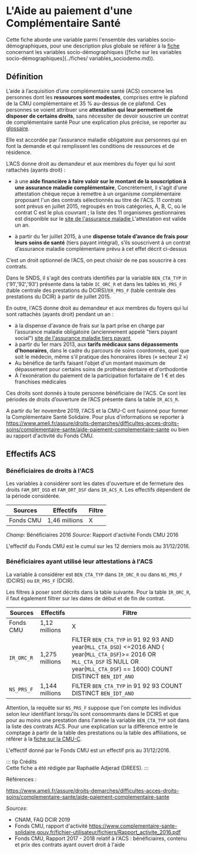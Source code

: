 # L'Aide au paiement d'une Complémentaire Santé 


Cette fiche aborde une variable parmi l'ensemble des variables socio-démographiques, pour une description plus globale se référer à la [fiche](../fiches/variables_sociodemo.md) 
concernant les variables socio-démographiques ([fiche sur les variables socio-démographiques](../fiches/ variables_sociodemo.md)). 

## Définition 


L’aide à l’acquisition d’une complémentaire santé (ACS) 
concerne les personnes dont les **ressources sont modestes**, comprises entre le plafond de la CMU complémentaire et 35 % au-dessus de ce plafond. Ces personnes se voient attribuer une **attestation qui leur permettent de disposer de certains droits**, sans nécessiter de devoir souscrire un contrat de complémentaire santé
Pour une explication plus précise, se reporter au [glossaire](../glossaire/ACS.md).



Elle est accordée par l’assurance maladie obligatoire aux personnes qui en font la demande et qui remplissent les conditions de ressources et de résidence.

L’ACS donne droit au demandeur et aux membres du foyer qui lui sont rattachés (ayants droit) :

-  à une **aide financière à faire valoir sur le montant de la souscription à une assurance maladie complémentaire**,
Concrètement, il s'agit d'une attestation chèque reçue à remettre à un organisme complémentaire proposant 
l'un des contrats sélectionnés au titre de l'ACS. 11 contrats sont prévus en juillet 2015,
regroupés en trois catégories, A, B, C, où le contrat C est le plus couvrant ; la liste des 11 organismes gestionnaires est disponible sur le [site de l'assurance maladie ](https://www.ameli.fr/sites/default/files/Documents/3879/document/offres-utilisation-acs_assurance-maladie.pdf)
L'attestation est valide un an.

- à partir du 1er juillet 2015, à une **dispense totale d’avance de frais pour leurs soins de santé** (tiers payant intégral), 
s’ils souscrivent à un contrat d’assurance maladie complémentaire prévu à cet effet décrit ci-dessus

C’est un droit optionnel de l’ACS, on peut choisir de ne pas souscrire à ces contrats.


Dans le SNDS, il s'agit des contrats identifiés par la variable `BEN_CTA_TYP` in ('91','92','93') présente dans la table `IC_ORC_R` et dans les tables `NS_PRS_F` (table
centrale des prestations du DCIRS)/`ER_PRS_F` (table centrale des prestations du DCIR) à partir de juillet 2015.


En outre, l'ACS donne droit au demandeur et aux membres du foyers qui lui sont rattachés (ayants droit) pendant un an :
 
- à la dispense d'avance de frais sur la part prise en charge par l’assurance maladie obligatoire (anciennement appelé "tiers payant social") [site de l'assurance maladie tiers
payant](https://www.ameli.fr/medecin/exercice-liberal/remuneration/tiers-payant-modalites-regles-facturation/tiers-payant-modalites-regles-facturation#text_11377),
- à partir du 1er mars 2013, aux **tarifs médicaux sans dépassements d'honoraires**,  dans le cadre du parcours de soins coordonnés,
quel que soit le médecin, même s'il pratique des honoraires libres (« secteur 2 »)
- Au bénéfice de tarifs faisant l'objet d'un montant maximum de dépassement pour certains soins de prothèse dentaire et d'orthodontie
- À l'exonération du paiement de la participation forfaitaire de 1 € et des franchises médicales

Ces droits sont donnés à toute personne bénéficiaire de l'ACS. 
Ce sont les périodes de droits d’ouverture de l’ACS présente dans la table `IR_ACS_R`. 


A partir du 1er novembre 2019, l'ACS et la CMU-C ont fusionné pour former la Complémentaire Santé Solidaire. 
Pour plus d'informations se reporter à <https://www.ameli.fr/assure/droits-demarches/difficultes-acces-droits-soins/complementaire-sante/aide-paiement-complementaire-sante>
ou bien au rapport d'activité du Fonds CMU.
 


## Effectifs ACS

### Bénéficiaires de droits à l'ACS

Les variables à considérer sont les dates d'ouverture et de fermeture des droits `FAM_DRT_DSD` et `FAM_DRT_DSF` dans `IR_ACS_R`. 
Les effectifs dépendent de la période considérée.

| Sources | Effectifs | Filtre |
| ---------| -------- | ----- |
| Fonds CMU | 1,46 millions| X |

*Champ:* Bénéficiaires 2016
*Source*: Rapport d'activité Fonds CMU 2016

L'effectif du Fonds CMU est le cumul sur les 12 derniers mois au 31/12/2016. 


### Bénéficiaires ayant utilisé leur attestations à l'ACS

La variable à considérer est `BEN_CTA_TYP` dans `IR_ORC_R` ou dans `NS_PRS_F` (DCIRS) ou `ER_PRS_F` (DCIR). 

Les filtres à poser sont décrits dans la table suivante.
Pour la table `IR_ORC_R`, il faut également filtrer sur les dates de début et de fin de contrat.

| Sources | Effectifs | Filtre |
| ---------| -------- | ----- |
| Fonds CMU | 1,12 millions| X |
| `IR_ORC_R` |  1,275 millions   |FILTER `BEN_CTA_TYP` in 91 92 93 AND year(`MLL_CTA_DSD`) <=2016 AND ( year(`MLL_CTA_DSF`)>= 2016 OR `MLL_CTA_DSF` IS NULL OR year(`MLL_CTA_DSF`) == 1600)  COUNT DISTINCT `BEN_IDT_ANO`|
| `NS_PRS_F` |  1,144 millions  | FILTER `BEN_CTA_TYP` in 91 92 93 COUNT DISTINCT `BEN_IDT_ANO`|

Attention, la requête sur `NS_PRS_F` suppose que l'on compte les individus selon leur identifiant lorsqu'ils sont consommants dans le DCIRS 
et que pour au moins une prestation dans l'année la variable `BEN_CTA_TYP` soit dans la liste des contrats ACS. Pour une explication sur la 
différence entre le comptage à partir de la table des prestations ou la table des affiliations, se référer à la [fiche sur la CMU-C](../fiches/cmu_c.md). 

L'effectif donné par le Fonds CMU est  un effectif pris au 31/12/2016.


::: tip Crédits  
Cette fiche a été rédigée par Raphaële Adjerad (DREES).
:::

Références :

https://www.ameli.fr/assure/droits-demarches/difficultes-acces-droits-soins/complementaire-sante/aide-paiement-complementaire-sante


*Sources*:
 - CNAM, FAQ DCIR 2019
 - Fonds CMU, rapport d'activité https://www.complementaire-sante-solidaire.gouv.fr/fichier-utilisateur/fichiers/Rapport_activite_2016.pdf 
 - Fonds CMU, Rapport 2017 - 2018 relatif à l'ACS : bénéficiaires, contenu et prix des contrats ayant ouvert droit à l'aide 
 